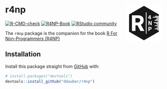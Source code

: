 
<!-- README.md is generated from README.Rmd. Please edit that file -->

# r4np <img src='man/figures/logo.png' align="right" height="120" />

<!-- badges: start -->

[![R-CMD-check](https://github.com/ddauber/r4np/workflows/R-CMD-check/badge.svg)](https://github.com/ddauber/r4np/actions)
[![R4NP-Book](https://img.shields.io/badge/R4NP-lightgrey)](https://r4np.com)
[![RStudio
community](https://img.shields.io/badge/community-teaching-blue?style=social&logo=rstudio&logoColor=75AADB)](https://community.rstudio.com/c/teaching)

<!-- badges: end -->

The `r4np` package is the companion for the book [R For Non-Programmers
(R4NP)](https://r4np.com "R For Non-Programmers")

## Installation

Install this package straight from [GitHub](https://github.com/) with:

``` r
# install.packages("devtools")
devtools::install_github("ddauber/r4np")
```
